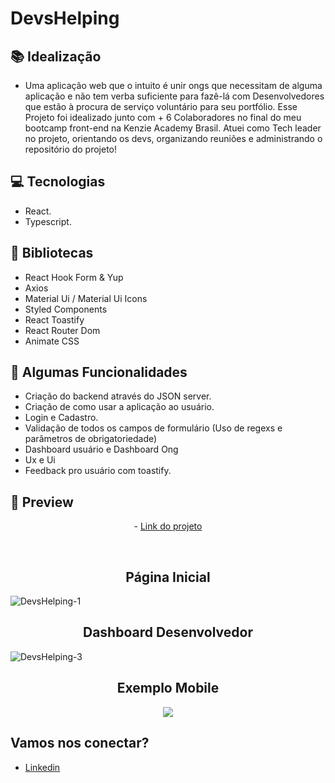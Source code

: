 # DevsHelping

## 📚 Idealização 
- Uma aplicação web que o intuito é unir ongs que necessitam de alguma aplicação e não tem verba suficiente para fazê-lá com Desenvolvedores que estão à procura de serviço voluntário para seu portfólio.
Esse Projeto foi idealizado junto com + 6 Colaboradores no final do meu bootcamp front-end na Kenzie Academy Brasil.
Atuei como Tech leader no projeto, orientando os devs, organizando reuniões e administrando o repositório do projeto!

## 💻 Tecnologias
- React.
- Typescript.

## 🔮 Bibliotecas

- React Hook Form & Yup
- Axios
- Material Ui / Material Ui Icons
- Styled Components
- React Toastify
- React Router Dom
- Animate CSS
 
## 🔆 Algumas Funcionalidades
- Criação do backend através do JSON server.
- Criação de como usar a aplicação ao usuário.
- Login e Cadastro.
- Validação de todos os campos de formulário (Uso de regexs e parâmetros de obrigatoriedade)
- Dashboard usuário e Dashboard Ong
- Ux e Ui
- Feedback pro usuário com toastify.

## 📱 Preview 
<p align="center"> - <a href="https://grupo3-front-end-m3.vercel.app/home">Link do projeto</a> </p>
<br>
<h2 align="center"> Página Inicial </h2>

![DevsHelping-1](https://user-images.githubusercontent.com/106371099/202442169-394021d4-0d29-4248-8a98-23ec572ac8f4.png)

<h2 align="center"> Dashboard Desenvolvedor </h2>

![DevsHelping-3](https://user-images.githubusercontent.com/106371099/202442205-7cb5356e-9f6f-4bf9-a1d5-f5400c1b50b8.png)

<h2 align="center"> Exemplo Mobile </h2>

<p align="center">
  <img src="https://i.imgur.com/jppDRRv.png">
</p>

## Vamos nos conectar?
- [Linkedin](https://www.linkedin.com/in/felipegrondek/)
